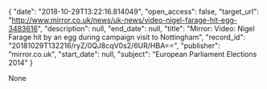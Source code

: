 {
  "date": "2018-10-29T13:22:16.814049", 
  "open_access": false, 
  "target_url": "http://www.mirror.co.uk/news/uk-news/video-nigel-farage-hit-egg-3483616", 
  "description": null, 
  "end_date": null, 
  "title": "Mirror: Video: Nigel Farage hit by an egg during campaign visit to Nottingham", 
  "record_id": "20181029T132216/ryZ/0QJ8cqV0s2/6UR/HBA==", 
  "publisher": "mirror.co.uk", 
  "start_date": null, 
  "subject": "European Parliament Elections 2014"
}

None